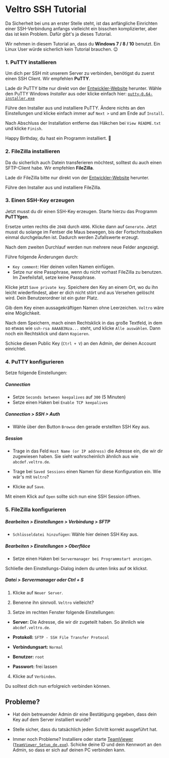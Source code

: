 # Veltro SSH Tutorial

Da Sicherheit bei uns an erster Stelle steht, ist das anfängliche Einrichten
einer SSH-Verbindung anfangs vielleicht ein bisschen komplizierter, aber das ist
kein Problem. Dafür gibt's ja dieses Tutorial.

Wir nehmen in diesem Tutorial an, dass du **Windows 7 / 8 / 10** benutzt.
Ein Linux User würde sicherlich kein Tutorial brauchen. :wink:


### 1. PuTTY installieren

Um dich per SSH mit unserem Server zu verbinden, benötigst du zuerst einen SSH
Client. Wir empfehlen **PuTTY**.

Lade dir PuTTY bitte nur direkt von der [Entwickler-Website](1) herunter.
Wähle den PuTTY Windows *Installer* aus oder klicke einfach hier:
[`putty-0.64-installer.exe`](2)

[1]: http://www.chiark.greenend.org.uk/~sgtatham/putty/download.html
[2]: http://the.earth.li/~sgtatham/putty/latest/x86/putty-0.64-installer.exe

Führe den Installer aus und installiere PuTTY. Ändere nichts an den
Einstellungen und klicke einfach immer auf `Next >` und am Ende auf `Install`.

Nach Abschluss der Installation entferne das Häkchen bei `View README.txt` und
klicke `Finish`.

Happy Birthday, du hast ein Programm installiert. :tada:


### 2. FileZilla installieren

Da du sicherlich auch Datein transferieren möchtest, solltest du auch einen
SFTP-Client habe. Wir empfehlen **FileZilla**.

Lade dir FileZilla bitte nur direkt von der [Entwickler-Website](3) herunter.

[3]: https://filezilla-project.org/download.php?show_all=1

Führe den Installer aus und installiere FileZilla.


### 3. Einen SSH-Key erzeugen

Jetzt musst du dir einen SSH-Key erzeugen. Starte hierzu das Programm
**PuTTYgen**.

Ersetze unten rechts die `2048` durch `4096`. Klicke dann auf `Generate`.
Jetzt musst du solange im Fentser die Maus bewegen, bis der Fortschritssbalken
einmal durchgelaufen ist. Dadurch werden Zufallswerte erzeugt.

Nach dem zweiten Durchlauf werden nun mehrere neue Felder angezeigt.

Führe folgende Änderungen durch:

* `Key comment`: Hier deinen vollen Namen einfügen.
* Setze nur eine Passphrase, wenn du nicht vorhast FileZilla zu benutzen.
  Im Zwefeilsfall, setze keine Passphrase.

Klicke jetzt `Save private key`. Speichere den Key an einem Ort, wo du ihn
leicht wiederfindest, aber er dich nicht stört und aus Versehen gelöscht wird.
Dein Benutzerordner ist ein guter Platz.

Gib dem Key einen aussagekräftigen Namen ohne Leerzeichen.
`Veltro` wäre eine Möglichkeit.

Nach dem Speichern, mach einen Rechtsklick in das große Textfeld, in dem so
etwas wie `ssh-rsa AAAAB3Nza...` steht, und klicke `Alle auswählen`. Dann noch
ein Rechtsklick und dann `Kopieren`.

Schicke diesen Public Key (`Ctrl + V`) an den Admin, der deinen Account
einrichtet.


### 4. PuTTY konfigurieren

Setze folgende Einstellungen:

##### Connection

* Setze `Seconds between keepalives` auf `300` (5 Minuten)
* Setze einen Haken bei `Enable TCP keepalives`

##### Connection > SSH > Auth

* Wähle über den Button `Browse` den gerade erstellten SSH Key aus.

##### Session

* Trage in das Feld `Host Name (or IP address)` die Adresse ein, die wir dir
  zugewiesen haben. Sie sieht wahrscheinlich ähnlich aus wie `abcdef.veltro.de`.

* Trage bei `Saved Sessions` einen Namen für diese Konfiguration ein. Wie wär's
  mit `Veltro`?

* Klicke auf `Save`.

Mit einem Klick auf `Open` sollte sich nun eine SSH Session öffnen.


### 5. FileZilla konfigurieren

##### Bearbeiten > Einstellungen > Verbindung > SFTP

* `Schlüsseldatei hinzufügen`: Wähle hier deinen SSH Key aus.

##### Bearbeiten > Einstellungen > Oberfläce

* Setze einen Haken bei `Servermanager bei Programmstart anzeigen`.

Schließe den Einstellungs-Dialog indem du unten links auf `OK` klickst.

##### Datei > Servermanager oder Ctrl + S

1. Klicke auf `Neuer Server`.

2. Benenne ihn sinnvoll. `Veltro` vielleicht?

3. Setze im rechten Fenster folgende Einstellungen:

  * **Server:** Die Adresse, die wir dir zugeteilt haben. So ähnlich wie
    `abcdef.veltro.de`.

  * **Protokoll:** `SFTP - SSH File Transfer Protocol`

  * **Verbindungsart:** `Normal`

  * **Benutzer:** `root`

  * **Passwort:** frei lassen

4. Klicke auf `Verbinden`.

Du solltest dich nun erfolgreich verbinden können.


## Probleme?

* Hat dein betreuender Admin dir eine Bestätigung gegeben, dass dein Key auf dem
  Server installiert wurde?

* Stelle sicher, dass du tatsächlich jeden Schritt korrekt ausgeführt hat.

* Immer noch Probleme? Installiere oder starte [TeamViewer](4)
  ([`TeamViewer_Setup_de.exe`](5)). Schicke deine ID und dein Kennwort an den
  Admin, so dass er sich auf deinen PC verbinden kann.

[4]: https://www.teamviewer.com/de/download/windows.aspx
[5]: http://download.teamviewer.com/download/TeamViewer_Setup_de.exe
